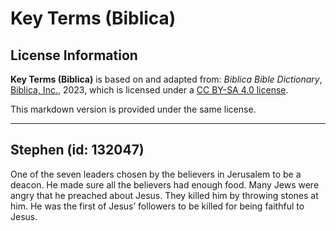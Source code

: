 # Key Terms (Biblica)

## License Information

**Key Terms (Biblica)** is based on and adapted from: _Biblica Bible Dictionary_, [Biblica, Inc.](https://www.biblica.com/), 2023, which is licensed under a [CC BY-SA 4.0 license](https://creativecommons.org/licenses/by-sa/4.0/legalcode.en).

This markdown version is provided under the same license.



--------------------------------

## Stephen (id: 132047)

One of the seven leaders chosen by the believers in Jerusalem to be a deacon. He made sure all the believers had enough food. Many Jews were angry that he preached about Jesus. They killed him by throwing stones at him. He was the first of Jesus’ followers to be killed for being faithful to Jesus.


